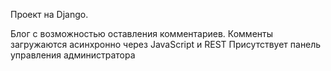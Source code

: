 Проект на Django.

Блог с возможностью оставления комментариев.
Комменты загружаются асинхронно через JavaScript и REST
Присутствует панель управления администратора
